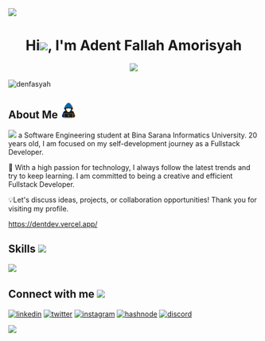 <img src="https://user-images.githubusercontent.com/73097560/115834477-dbab4500-a447-11eb-908a-139a6edaec5c.gif">
<h1 align="center">Hi<img src = "https://raw.githubusercontent.com/MartinHeinz/MartinHeinz/master/wave.gif" width = 30px>, I'm Adent Fallah Amorisyah</h1>

<div align="center">
<img src="https://readme-typing-svg.herokuapp.com?lines=Full+Stack+Developer;&center=true&width=380&height=45">
<!-- <img src="https://github.com/TheDudeThatCode/TheDudeThatCode/blob/master/Assets/Developer.gif" width="30px"> -->
  </div>
<!-- <h3 align="center">Full Stack Developer<img src="https://github.com/TheDudeThatCode/TheDudeThatCode/blob/master/Assets/Developer.gif" width="30px"></h3> -->

<p align="left"> <img src="https://komarev.com/ghpvc/?username=denfasyah&label=Profile%20views&color=0e75b6&style=flat" alt="denfasyah" /> </p>

<h2> About Me <img src = "https://github.com/0xAbdulKhalid/0xAbdulKhalid/raw/main/assets/mdImages/about_me.gif" width=32px> </h2>

<p><img src="https://github.com/TheDudeThatCode/TheDudeThatCode/blob/master/Assets/Developer.gif" width="30px"> a Software Engineering student at Bina Sarana Informatics University. 20 years old, I am focused on my self-development journey as a Fullstack Developer.

💫 With a high passion for technology, I always follow the latest trends and try to keep learning. I am committed to being a creative and efficient Fullstack Developer.

💡Let's discuss ideas, projects, or collaboration opportunities! Thank you for visiting my profile.</p>
https://dentdev.vercel.app/



<h2> Skills <img src = "https://media2.giphy.com/media/QssGEmpkyEOhBCb7e1/giphy.gif?cid=ecf05e47a0n3gi1bfqntqmob8g9aid1oyj2wr3ds3mg700bl&rid=giphy.gif" width = 32px> </h2>
<p align="left">
  <a href="https://skillicons.dev">
    <img src="https://skillicons.dev/icons?i=html,css,js,php,bootstrap,tailwind,nodejs,react,express,mongodb,mysql,nextjs,laravel,git,&perline=7" />
  </a>
</p>

<h2> Connect with me <img src='https://raw.githubusercontent.com/ShahriarShafin/ShahriarShafin/main/Assets/handshake.gif' width="80px"> </h2>

<p align="left">
<a href="https://www.linkedin.com/in/1010nishant/" target="blank"><img align="center" src="https://user-images.githubusercontent.com/88904952/234979284-68c11d7f-1acc-4f0c-ac78-044e1037d7b0.png" alt="linkedin" height="50" width="50" /></a>
<a href="https://twitter.com/1010nishant" target="blank"><img align="center" src="https://user-images.githubusercontent.com/88904952/234980676-61bfb021-ecc8-48f7-88e6-34c1b06c4a58.png" alt="twitter" height="50" width="50" /></a> 
<a href="https://www.instagram.com/nishant.jangir.1010/" target="blank"><img align="center" src="https://user-images.githubusercontent.com/88904952/234981169-2dd1e58f-4b7e-468c-8213-034ba62156c3.png" alt="instagram" height="50" width="50" /></a>
<a href="https://1010nishant.hashnode.dev/" target="blank"><img align="center" src="https://user-images.githubusercontent.com/88904952/234982196-562aea17-5532-4550-8c08-1c7cb994a541.png" alt="hashnode" height="50" width="50" /></a>
<a href="https://discord.gg/UjwKkJsXsf" target="blank"><img align="center" src="https://user-images.githubusercontent.com/88904952/234982627-019fd336-6248-453c-9b05-97c13fd1d207.png" alt="discord" height="50" width="50" /></a>
  
</p>
<img src="https://user-images.githubusercontent.com/73097560/115834477-dbab4500-a447-11eb-908a-139a6edaec5c.gif">
